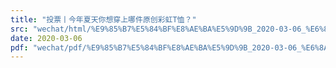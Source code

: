 ```yaml
---
title: "投票丨今年夏天你想穿上哪件原创彩虹T恤？"
src: "wechat/html/%E9%85%B7%E5%84%BF%E8%AE%BA%E5%9D%9B_2020-03-06_%E6%8A%95%E7%A5%A8%E4%B8%A8%E4%BB%8A%E5%B9%B4%E5%A4%8F%E5%A4%A9%E4%BD%A0%E6%83%B3%E7%A9%BF%E4%B8%8A%E5%93%AA%E4%BB%B6%E5%8E%9F%E5%88%9B%E5%BD%A9%E8%99%B9T%E6%81%A4%EF%BC%9F.html"
date: 2020-03-06
pdf: "wechat/pdf/%E9%85%B7%E5%84%BF%E8%AE%BA%E5%9D%9B_2020-03-06_%E6%8A%95%E7%A5%A8%E4%B8%A8%E4%BB%8A%E5%B9%B4%E5%A4%8F%E5%A4%A9%E4%BD%A0%E6%83%B3%E7%A9%BF%E4%B8%8A%E5%93%AA%E4%BB%B6%E5%8E%9F%E5%88%9B%E5%BD%A9%E8%99%B9T%E6%81%A4%EF%BC%9F.pdf"
---
```

